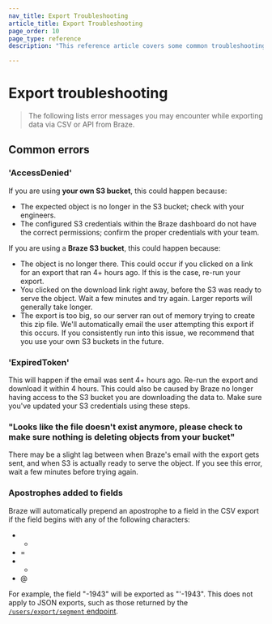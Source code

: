 ```yaml
---
nav_title: Export Troubleshooting
article_title: Export Troubleshooting
page_order: 10
page_type: reference
description: "This reference article covers some common troubleshooting scenarios for API and CSV exports."

---
```


# Export troubleshooting

> The following lists error messages you may encounter while exporting data via CSV or API from Braze.

## Common errors

### 'AccessDenied' 

If you are using **your own S3 bucket**, this could happen because:
- The expected object is no longer in the S3 bucket; check with your engineers.
- The configured S3 credentials within the Braze dashboard do not have the correct permissions; confirm the proper credentials with your team.

If you are using a **Braze S3 bucket**, this could happen because:
- The object is no longer there. This could occur if you clicked on a link for an export that ran 4+ hours ago. If this is the case, re-run your export.
- You clicked on the download link right away, before the S3 was ready to serve the object. Wait a few minutes and try again. Larger reports will generally take longer. 
- The export is too big, so our server ran out of memory trying to create this zip file. We'll automatically email the user attempting this export if this occurs. If you consistently run into this issue, we recommend that you use your own S3 buckets in the future.

### 'ExpiredToken'

This will happen if the email was sent 4+ hours ago. Re-run the export and download it within 4 hours.
This could also be caused by Braze no longer having access to the S3 bucket you are downloading the data to. Make sure you've updated your S3 credentials using these steps.

### "Looks like the file doesn't exist anymore, please check to make sure nothing is deleting objects from your bucket"

There may be a slight lag between when Braze's email with the export gets sent, and when S3 is actually ready to serve the object. If you see this error, wait a few minutes before trying again.

### Apostrophes added to fields

Braze will automatically prepend an apostrophe to a field in the CSV export if the field begins with any of the following characters:

- -
- =
- +
- @

For example, the field "-1943" will be exported as "'-1943". This does not apply to JSON exports, such as those returned by the [`/users/export/segment` endpoint]({{site.baseurl}}/api/endpoints/export/user_data/post_users_segment/).